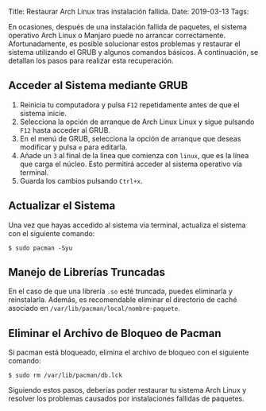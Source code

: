 Title: Restaurar Arch Linux tras instalación fallida.
Date: 2019-03-13
Tags: 

En ocasiones, después de una instalación fallida de paquetes, el sistema operativo Arch Linux o Manjaro puede no arrancar correctamente. Afortunadamente, es posible solucionar estos problemas y restaurar el sistema utilizando el GRUB y algunos comandos básicos. A continuación, se detallan los pasos para realizar esta recuperación.

## Acceder al Sistema mediante GRUB

1. Reinicia tu computadora y pulsa `F12` repetidamente antes de que el sistema inicie.
2. Selecciona la opción de arranque de Arch Linux Linux y sigue pulsando `F12` hasta acceder al GRUB.
3. En el menú de GRUB, selecciona la opción de arranque que deseas modificar y pulsa `e` para editarla.
4. Añade un `3` al final de la línea que comienza con `linux`, que es la línea que carga el núcleo. Esto permitirá acceder al sistema operativo vía terminal.
5. Guarda los cambios pulsando `Ctrl+x`.

## Actualizar el Sistema

Una vez que hayas accedido al sistema vía terminal, actualiza el sistema con el siguiente comando:

```shell
$ sudo pacman -Syu
```

## Manejo de Librerías Truncadas

En el caso de que una librería `.so` esté truncada, puedes eliminarla y reinstalarla. Además, es recomendable eliminar el directorio de caché asociado en `/var/lib/pacman/local/nombre-paquete`.

## Eliminar el Archivo de Bloqueo de Pacman

Si pacman está bloqueado, elimina el archivo de bloqueo con el siguiente comando:

```shell
$ sudo rm /var/lib/pacman/db.lck
```

Siguiendo estos pasos, deberías poder restaurar tu sistema Arch Linux y resolver los problemas causados por instalaciones fallidas de paquetes.